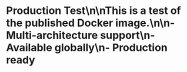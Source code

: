 # Production Test\n\nThis is a test of the published Docker image.\n\n- Multi-architecture support\n- Available globally\n- Production ready
